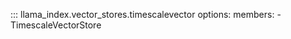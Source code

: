 ::: llama_index.vector_stores.timescalevector
    options:
      members:
      - TimescaleVectorStore
